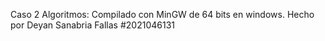 Caso 2 Algoritmos:
Compilado con MinGW de 64 bits en windows.
Hecho por Deyan Sanabria Fallas #2021046131
